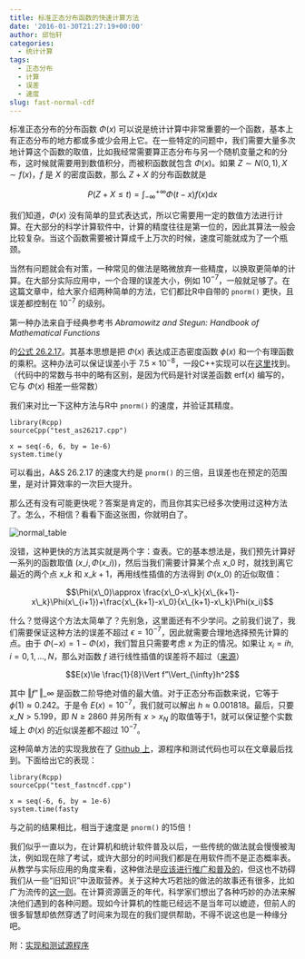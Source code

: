 ```yaml
---
title: 标准正态分布函数的快速计算方法
date: '2016-01-30T21:27:19+00:00'
author: 邱怡轩
categories:
  - 统计计算
tags:
  - 正态分布
  - 计算
  - 误差
  - 速度
slug: fast-normal-cdf
---
```


标准正态分布的分布函数 $\Phi(x)$ 可以说是统计计算中非常重要的一个函数，基本上有正态分布的地方都或多或少会用上它。在一些特定的问题中，我们需要大量多次地计算这个函数的取值，比如我经常需要算正态分布与另一个随机变量之和的分布，这时候就需要用到数值积分，而被积函数就包含 $\Phi(x)$。如果 $Z\sim N(0,1), X\sim f(x)$，$f$ 是 $X$ 的密度函数，那么 $Z+X$ 的分布函数就是

$$P(Z+X\le t)=\int_{-\infty}^{+\infty} \Phi(t-x)f(x)\mathrm{d}x$$

我们知道，$\Phi(x)$ 没有简单的显式表达式，所以它需要用一定的数值方法进行计算。在大部分的科学计算软件中，计算的精度往往是第一位的，因此其算法一般会比较复杂。当这个函数需要被计算成千上万次的时候，速度可能就成为了一个瓶颈。

当然有问题就会有对策，一种常见的做法是略微放弃一些精度，以换取更简单的计算。在大部分实际应用中，一个合理的误差大小，例如 $10^{-7}$，一般就足够了。在这篇文章中，给大家介绍两种简单的方法，它们都比R中自带的 `pnorm()` 更快，且误差都控制在 $10^{-7}$ 的级别。

第一种办法来自于经典参考书 _Abramowitz and Stegun: Handbook of Mathematical Functions_
  
的[公式 26.2.17](http://people.math.sfu.ca/~cbm/aands/page_932.htm)。其基本思想是把 $\Phi(x)$ 表达成正态密度函数 $\phi(x)$ 和一个有理函数的乘积。这种办法可以保证误差小于 $7.5\times 10^{-8}$，一段C++实现可以在[这里](http://www.johndcook.com/blog/cpp_phi/)找到。（代码中的常数与书中的略有区别，是因为代码是针对误差函数 $\mathrm{erf}(x)$ 编写的，它与 $\Phi(x)$ 相差一些常数）

我们来对比一下这种方法与R中 `pnorm()` 的速度，并验证其精度。

<pre><code class="r">library(Rcpp)
sourceCpp("test_as26217.cpp")

x = seq(-6, 6, by = 1e-6)
system.time(y </code></pre>

可以看出，A&S 26.2.17 的速度大约是 `pnorm()` 的三倍，且误差也在预定的范围里，是对计算效率的一次巨大提升。

那么还有没有可能更快呢？答案是肯定的，而且你其实已经多次使用过这种方法了。怎么，不相信？看看下面这张图，你就明白了。

![normal_table](https://cos.name/wp-content/uploads/2016/01/normal_table.png)

<!--more-->

没错，这种更快的方法其实就是两个字：查表。它的基本想法是，我们预先计算好一系列的函数取值 $(x\_i,\Phi(x\_i))$，然后当我们需要计算某个点 $x\_0$ 时，就找到离它最近的两个点 $x\_k$ 和 $x\_{k+1}$，再用线性插值的方法得到 $\Phi(x\_0)$ 的近似取值：

$$\Phi(x\_0)\approx \frac{x\_0-x\_k}{x\_{k+1}-x\_k}\Phi(x\_{i+1})+\frac{x\_{k+1}-x\_0}{x\_{k+1}-x\_k}\Phi(x_i)$$

什么？觉得这个方法太简单了？先别急，这里面还有不少学问。之前我们说了，我们需要保证这种方法的误差不超过 $\epsilon=10^{-7}$，因此就需要合理地选择预先计算的点。由于 $\Phi(-x)=1-\Phi(x)$，我们暂且只需要考虑 $x$ 为正的情况。如果让 $x_i = ih,i=0,1,\ldots,N$，那么对函数 $f$ 进行线性插值的误差将不超过（[来源](http://pages.cs.wisc.edu/~amos/412/lecture-notes/lecture09.pdf)）

$$E(x)\le \frac{1}{8}\Vert f”\Vert_{\infty}h^2$$

其中 $\Vert f” \Vert\_{\infty}$ 是函数二阶导绝对值的最大值。对于正态分布函数来说，它等于 $\phi(1)\approx 0.242$。于是令 $E(x)=10^{-7}$，我们就可以解出 $h\approx 0.001818$。最后，只要 $x\_N>5.199$，即 $N\ge 2860$ 并另所有 $x>x_N$ 的取值等于1，就可以保证整个实数域上 $\Phi(x)$ 的近似误差都不超过 $10^{-7}$。

这种简单方法的实现我放在了 [Github 上](https://github.com/yixuan/fastncdf)，源程序和测试代码也可以在文章最后找到。下面给出它的表现：

<pre><code class="r">library(Rcpp)
sourceCpp("test_fastncdf.cpp")

x = seq(-6, 6, by = 1e-6)
system.time(fasty </code></pre>

与之前的结果相比，相当于速度是 `pnorm()` 的15倍！

我们似乎一直以为，在计算机和统计软件普及以后，一些传统的做法就会慢慢被淘汰，例如现在除了考试，或许大部分的时间我们都是在用软件而不是正态概率表。从教学与实际应用的角度来看，这种做法是[应该进行推广和普及的](http://yihui.name/cn/2009/04/how-and-what-to-teach-in-statistics/)，但这也不妨碍我们从一些“旧知识”中汲取营养。关于这种大巧若拙的做法的故事还有很多，比如广为流传的[这一则](http://www.matrix67.com/blog/archives/362)。在计算资源匮乏的年代，科学家们想出了各种巧妙的办法来解决他们遇到的各种问题。现如今计算机的性能已经远不是当年可以媲迹，但前人的很多智慧却依然穿透了时间来为现在的我们提供帮助，不得不说这也是一种缘分吧。

附：[实现和测试源程序](http://yixuan.cos.name/cn/files/2016/01/normal_cdf.zip)
